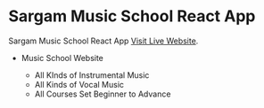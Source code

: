 # Sargam Music School React App

Sargam Music School React App [Visit Live Website](https://sargam.netlify.app/).

- Music School Website

  - All KInds of Instrumental Music
  - All Kinds of Vocal Music
  - All Courses Set Beginner to Advance
